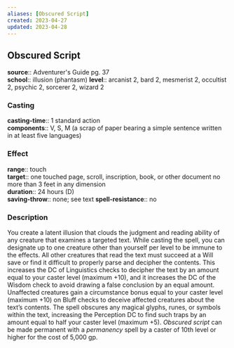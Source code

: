 ```yaml
---
aliases: [Obscured Script]
created: 2023-04-27
updated: 2023-04-28
---
```


## Obscured Script

**source**:: Adventurer's Guide pg. 37  
**school**:: illusion (phantasm)
**level**:: arcanist 2, bard 2, mesmerist 2, occultist 2, psychic 2, sorcerer 2, wizard 2

### Casting

**casting-time**:: 1 standard action  
**components**:: V, S, M (a scrap of paper bearing a simple sentence written in at least five languages)

### Effect

**range**:: touch  
**target**:: one touched page, scroll, inscription, book, or other document no more than 3 feet in any dimension  
**duration**:: 24 hours (D)  
**saving-throw**:: none; see text
**spell-resistance**:: no

### Description

You create a latent illusion that clouds the judgment and reading ability of any creature that examines a targeted text. While casting the spell, you can designate up to one creature other than yourself per level to be immune to the effects. All other creatures that read the text must succeed at a Will save or find it difficult to properly parse and decipher the contents. This increases the DC of Linguistics checks to decipher the text by an amount equal to your caster level (maximum +10), and it increases the DC of the Wisdom check to avoid drawing a false conclusion by an equal amount. Unaffected creatures gain a circumstance bonus equal to your caster level (maximum +10) on Bluff checks to deceive affected creatures about the text’s contents. The spell obscures any magical glyphs, runes, or symbols within the text, increasing the Perception DC to find such traps by an amount equal to half your caster level (maximum +5). *Obscured script* can be made permanent with a *permanency* spell by a caster of 10th level or higher for the cost of 5,000 gp.
